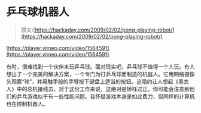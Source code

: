 # 乒乓球机器人

> 原文:[https://hackaday.com/2009/02/02/pong-playing-robot/](https://hackaday.com/2009/02/02/pong-playing-robot/)

[https://player.vimeo.com/video/1564591](https://player.vimeo.com/video/1564591)

有时，很难找到一个伙伴来玩乒乓球。面对现实吧，乒乓球不值得一个人玩。有人想出了一个完美的解决方案，一个专门为打乒乓球而制造的机器人。它用网络摄像头观察“球”，并用触手般的手臂按下键盘上适当的按钮。这隐约让人想起《黑衣人》中的总机接线员，对于这份工作来说，这绝对是矫枉过正。你可能会注意到他们的乒乓游戏似乎有一些性能问题。我怀疑游戏本身是如此费力，但同样的计算机也在控制机器人。